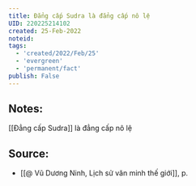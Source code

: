 ```yaml
---
title: Đẳng cấp Sudra là đẳng cấp nô lệ
UID: 220225214102
created: 25-Feb-2022
noteid:
tags:
  - 'created/2022/Feb/25'
  - 'evergreen'
  - 'permanent/fact'
publish: False
---
```

## Notes:
[[Đẳng cấp Sudra]] là đẳng cấp nô lệ

## Source:
- [[@ Vũ Dương Ninh, Lịch sử văn minh thế giới]], p.





